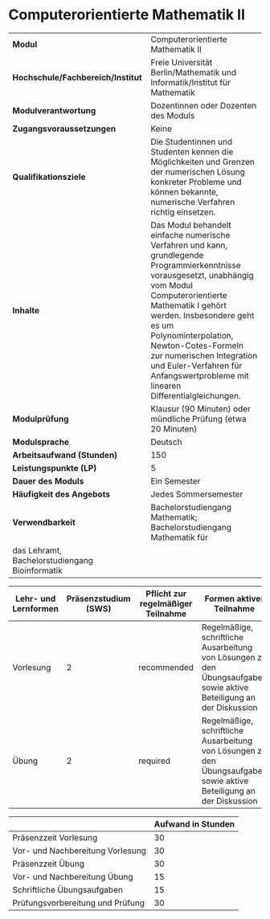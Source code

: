 # Computerorientierte Mathematik II
|                                    |   |
|------------------------------------|---|
|**Modul**                           | Computerorientierte Mathematik II |
|**Hochschule/Fachbereich/Institut** | Freie Universität Berlin/Mathematik und Informatik/Institut für Mathematik |
|**Modulverantwortung**              | Dozentinnen oder Dozenten des Moduls |
|**Zugangsvoraussetzungen**          | Keine |
|**Qualifikationsziele**             | Die Studentinnen und Studenten kennen die Möglichkeiten und Grenzen der numerischen Lösung konkreter Probleme und können bekannte, numerische Verfahren richtig einsetzen. |
|**Inhalte**                         | Das Modul behandelt einfache numerische Verfahren und kann, grundlegende Programmierkenntnisse vorausgesetzt, unabhängig vom Modul Computerorientierte Mathematik I gehört werden. Insbesondere geht es um Polynominterpolation, Newton-Cotes-Formeln zur numerischen Integration und Euler-Verfahren für Anfangswertprobleme mit linearen Differentialgleichungen. |
|**Modulprüfung**                    | Klausur (90 Minuten) oder mündliche Prüfung (etwa 20 Minuten) |
|**Modulsprache**                    | Deutsch |
|**Arbeitsaufwand (Stunden)**        | 150 |
|**Leistungspunkte (LP)**            | 5 |
|**Dauer des Moduls**                | Ein Semester |
|**Häufigkeit des Angebots**         | Jedes Sommersemester |
|**Verwendbarkeit**                  | Bachelorstudiengang Mathematik; Bachelorstudiengang Mathematik für
das Lehramt, Bachelorstudiengang Bioinformatik |

| Lehr- und Lernformen | Präsenzstudium <br> (SWS) | Pflicht zur regelmäßiger Teilnahme | Formen aktiver Teilnahme |
| ---------------------|---------------------------|------------------------------------|------------------------- |
| Vorlesung            | 2                         | recommended                        | Regelmäßige, schriftliche Ausarbeitung von Lösungen zu den Übungsaufgaben sowie aktive Beteiligung an der Diskussion |
| Übung                | 2                         | required                           | Regelmäßige, schriftliche Ausarbeitung von Lösungen zu den Übungsaufgaben sowie aktive Beteiligung an der Diskussion |

|   | Aufwand in Stunden |
| - |--------------------|
| Präsenzzeit Vorlesung                    | 30    |
| Vor- und Nachbereitung Vorlesung         | 30    |
| Präsenzzeit Übung                        | 30    |
| Vor- und Nachbereitung Übung             | 15    |
| Schriftliche Übungsaufgaben              | 15    |
| Prüfungsvorbereitung und Prüfung         | 30    |

